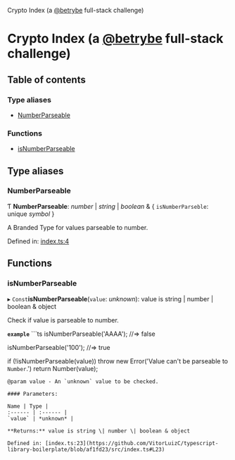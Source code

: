 Crypto Index (a [@betrybe](https://github.com/betrybe) full-stack challenge)

# Crypto Index (a [@betrybe](https://github.com/betrybe) full-stack challenge)

## Table of contents

### Type aliases

- [NumberParseable](README.md#numberparseable)

### Functions

- [isNumberParseable](README.md#isnumberparseable)

## Type aliases

### NumberParseable

Ƭ **NumberParseable**: *number* \| *string* \| *boolean* & { `isNumberParseble`: unique *symbol*  }

A Branded Type for values parseable to number.

Defined in: [index.ts:4](https://github.com/VitorLuizC/typescript-library-boilerplate/blob/af1fd23/src/index.ts#L4)

## Functions

### isNumberParseable

▸ `Const`**isNumberParseable**(`value`: *unknown*): value is string \| number \| boolean & object

Check if value is parseable to number.

**`example`** ```ts
isNumberParseable('AAAA');
//=> false

isNumberParseable('100');
//=> true

if (!isNumberParseable(value))
  throw new Error('Value can\'t be parseable to `Number`.')
return Number(value);
```
@param value - An `unknown` value to be checked.

#### Parameters:

Name | Type |
:------ | :------ |
`value` | *unknown* |

**Returns:** value is string \| number \| boolean & object

Defined in: [index.ts:23](https://github.com/VitorLuizC/typescript-library-boilerplate/blob/af1fd23/src/index.ts#L23)
